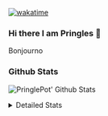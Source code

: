 [![wakatime](https://wakatime.com/badge/user/abd317df-612e-44b4-8787-15db7b574b2f.svg)](https://wakatime.com/@abd317df-612e-44b4-8787-15db7b574b2f)
### Hi there I am Pringles 👋

Bonjourno

### Github Stats
![PringlePot' Github Stats](https://github-readme-stats.vercel.app/api?username=PringlePot&show_icons=true&theme=dark&count_private=true)

<details>
  <summary>Detailed Stats</summary>
    
<!--START_SECTION:waka-->
![Code Time](http://img.shields.io/badge/Code%20Time-508%20hrs%2013%20mins-blue)

![Profile Views](http://img.shields.io/badge/Profile%20Views-3-blue)

![Lines of code](https://img.shields.io/badge/From%20Hello%20World%20I%27ve%20Written-124%20Thousand%20lines%20of%20code-blue)

**🐱 My GitHub Data** 

> 🏆 324 Contributions in the Year 2022
 > 
> 📦 91.1 kB Used in GitHub's Storage 
 > 
> 🚫 Not Opted to Hire
 > 
> 📜 10 Public Repositories 
 > 
> 🔑 12 Private Repositories  
 > 
**I'm an Early 🐤** 

```text
🌞 Morning    148 commits    ████░░░░░░░░░░░░░░░░░░░░░   16.54% 
🌆 Daytime    360 commits    ██████████░░░░░░░░░░░░░░░   40.22% 
🌃 Evening    387 commits    ██████████░░░░░░░░░░░░░░░   43.24% 
🌙 Night      0 commits      ░░░░░░░░░░░░░░░░░░░░░░░░░   0.0%

```
📅 **I'm Most Productive on Sunday** 

```text
Monday       178 commits    █████░░░░░░░░░░░░░░░░░░░░   19.89% 
Tuesday      74 commits     ██░░░░░░░░░░░░░░░░░░░░░░░   8.27% 
Wednesday    91 commits     ██░░░░░░░░░░░░░░░░░░░░░░░   10.17% 
Thursday     129 commits    ███░░░░░░░░░░░░░░░░░░░░░░   14.41% 
Friday       76 commits     ██░░░░░░░░░░░░░░░░░░░░░░░   8.49% 
Saturday     154 commits    ████░░░░░░░░░░░░░░░░░░░░░   17.21% 
Sunday       193 commits    █████░░░░░░░░░░░░░░░░░░░░   21.56%

```


📊 **This Week I Spent My Time On** 

```text
⌚︎ Time Zone: Europe/Amsterdam

💬 Programming Languages: 
TypeScript               7 hrs 48 mins       █████████████████░░░░░░░░   68.47% 
Other                    2 hrs 10 mins       ████░░░░░░░░░░░░░░░░░░░░░   19.01% 
Go                       23 mins             ░░░░░░░░░░░░░░░░░░░░░░░░░   3.39% 
Prisma                   16 mins             ░░░░░░░░░░░░░░░░░░░░░░░░░   2.41% 
Text                     15 mins             ░░░░░░░░░░░░░░░░░░░░░░░░░   2.24%

🔥 Editors: 
WebStorm                 8 hrs 33 mins       ██████████████████░░░░░░░   74.97% 
VS Code                  2 hrs 27 mins       █████░░░░░░░░░░░░░░░░░░░░   21.5% 
GoLand                   24 mins             █░░░░░░░░░░░░░░░░░░░░░░░░   3.53%

🐱‍💻 Projects: 
rest_api                 4 hrs 13 mins       █████████░░░░░░░░░░░░░░░░   36.97% 
prisma-test              2 hrs 18 mins       █████░░░░░░░░░░░░░░░░░░░░   20.19% 
Backend                  1 hr 50 mins        ████░░░░░░░░░░░░░░░░░░░░░   16.15% 
editor                   1 hr 27 mins        ███░░░░░░░░░░░░░░░░░░░░░░   12.73% 
Frontend                 1 hr 24 mins        ███░░░░░░░░░░░░░░░░░░░░░░   12.28%

💻 Operating System: 
Windows                  11 hrs 24 mins      █████████████████████████   100.0%

```

**I Mostly Code in Java** 

```text
Java                     9 repos             ███████████░░░░░░░░░░░░░░   47.37% 
JavaScript               2 repos             ██░░░░░░░░░░░░░░░░░░░░░░░   10.53% 
TypeScript               2 repos             ██░░░░░░░░░░░░░░░░░░░░░░░   10.53% 
HTML                     2 repos             ██░░░░░░░░░░░░░░░░░░░░░░░   10.53% 
Python                   1 repo              █░░░░░░░░░░░░░░░░░░░░░░░░   5.26%

```


**Timeline**

![Chart not found](https://raw.githubusercontent.com/PringlePot/PringlePot/main/charts/bar_graph.png) 


 Last Updated on 11/05/2022 01:03:49 UTC
<!--END_SECTION:waka-->

</details>
